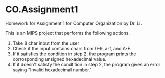 # CO.Assignment1 #
Homework for Assignment 1 for Computer Organization by Dr. Li.

This is an MIPS project that performs the following actions. 

1. Take 8 char input from the user
2. Check if the input contains chars from 0-9, a-f, and A-F.
3. If it satisfies the condition in step 2, the program prints the corrosponding unsigned hexadecimal value. 
4. If it doesn't satisfy the condtition in step 2, the program gives an error saying "Invalid hexadecimal number."
